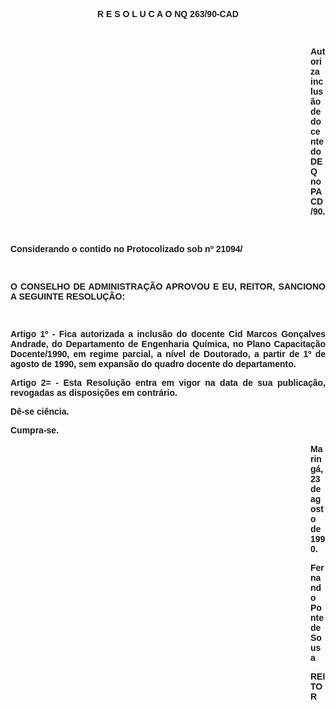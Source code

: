 <BODY>

<B><FONT FACE="Arial"><P ALIGN="CENTER">R E S O L U C A O NQ 263/90-CAD</P>
<P ALIGN="JUSTIFY"></P>
<P ALIGN="JUSTIFY">&nbsp;</P><DIR>
<DIR>
<DIR>
<DIR>
<DIR>
<DIR>
<DIR>
<DIR>
<DIR>
<DIR>
<DIR>
<DIR>

<P ALIGN="JUSTIFY">Autoriza inclus&atilde;o de docente do DEQ no PACD/90.</P>
</B><P ALIGN="JUSTIFY"></P>
<P ALIGN="JUSTIFY">&nbsp;</P></DIR>
</DIR>
</DIR>
</DIR>
</DIR>
</DIR>
</DIR>
</DIR>
</DIR>
</DIR>
</DIR>
</DIR>

<P ALIGN="JUSTIFY">Considerando o contido no Protocolizado sob nº 21094/</P>
<P ALIGN="JUSTIFY"></P>
<P ALIGN="JUSTIFY">&nbsp;</P>
<B><P ALIGN="JUSTIFY">O CONSELHO DE ADMINISTRA&Ccedil;&Atilde;O APROVOU E EU, REITOR, SANCIONO A SEGUINTE RESOLU&Ccedil;&Atilde;O:</P>
</B><P ALIGN="JUSTIFY"></P>
<P ALIGN="JUSTIFY">&nbsp;</P>
<P ALIGN="JUSTIFY">Artigo 1º - Fica autorizada a inclus&atilde;o do docente <B>Cid Marcos Gon&ccedil;alves Andrade, </B>do Departamento de Engenharia Qu&iacute;mica, no Plano Capacita&ccedil;&atilde;o Docente/1990, em regime parcial, a n&iacute;vel de Doutorado, a partir  de 1º de agosto de 1990, sem expans&atilde;o do quadro docente do departamento.</P>
<P ALIGN="JUSTIFY">Artigo 2= - Esta Resolu&ccedil;&atilde;o entra em vigor na data de sua publica&ccedil;&atilde;o, revogadas as disposi&ccedil;&otilde;es em contr&aacute;rio.</P>
<P ALIGN="JUSTIFY">D&ecirc;-se ci&ecirc;ncia.</P>
<P ALIGN="JUSTIFY">Cumpra-se.</P><DIR>
<DIR>
<DIR>
<DIR>
<DIR>
<DIR>
<DIR>
<DIR>
<DIR>
<DIR>
<DIR>
<DIR>

<P ALIGN="JUSTIFY">Maring&aacute;, 23 de agosto de 1990.</P>
<P ALIGN="JUSTIFY"></P>
<P ALIGN="JUSTIFY">Fernando Ponte de Sousa</P>
<P ALIGN="JUSTIFY">REITOR</P>
<P ALIGN="JUSTIFY"></P></DIR>
</DIR>
</DIR>
</DIR>
</DIR>
</DIR>
</DIR>
</DIR>
</DIR>
</DIR>
</DIR>
</DIR>
</FONT></BODY>
